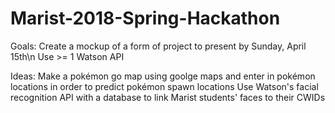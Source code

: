 # Marist-2018-Spring-Hackathon

Goals:
Create a mockup of a form of project to present by Sunday, April 15th\n
Use >= 1 Watson API

Ideas:
Make a pokémon go map using goolge maps and enter in pokémon locations in order to predict pokémon spawn locations
Use Watson's facial recognition API with a database to link Marist students' faces to their CWIDs
